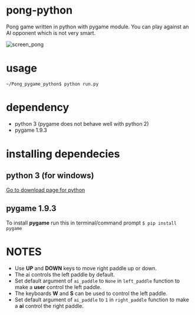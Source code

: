 # pong-python
Pong game written in python with pygame module. You can play against an AI opponent which is not very smart.

![screen_pong](https://cloud.githubusercontent.com/assets/24194821/25294427/c8b3a3fe-26a4-11e7-9e7d-d494bd961b4a.png)

# usage
```~/Pong_pygame_python$ python run.py```

# dependency
* python 3 (pygame does not behave well with python 2)
* pygame 1.9.3

# installing dependecies
## python 3 (for windows)
[Go to download page for python](https://www.python.org/ftp/python/3.5.3/python-3.5.3.exe)
## pygame 1.9.3
To install **pygame** run this in terminal/command prompt
```$ pip install pygame```

# NOTES
* Use **UP** and **DOWN** keys to move right paddle up or down.
* The ai controls the left paddle by default. 
* Set default argument of ```ai_paddle``` to ```None``` in ```left_paddle``` function to make a **user** control the left paddle.
* The keyboards **W** and **S** can be used to control the left paddle. 
* Set default argument of ```ai_paddle``` to ```1``` in ```right_paddle``` function to make a **ai** control the right paddle.
